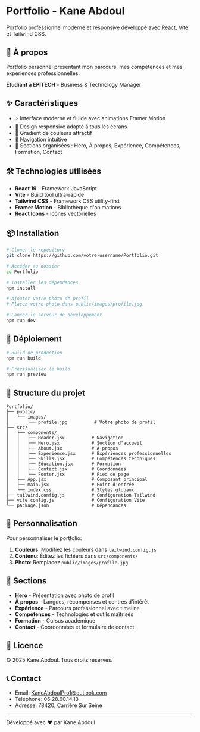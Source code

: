 # Portfolio - Kane Abdoul

Portfolio professionnel moderne et responsive développé avec React, Vite et Tailwind CSS.

## 🚀 À propos

Portfolio personnel présentant mon parcours, mes compétences et mes expériences professionnelles.

**Étudiant à EPITECH** - Business & Technology Manager

## ✨ Caractéristiques

- ⚡️ Interface moderne et fluide avec animations Framer Motion
- 🎨 Design responsive adapté à tous les écrans
- 🌈 Gradient de couleurs attractif
- 📱 Navigation intuitive
- 🎯 Sections organisées : Hero, À propos, Expérience, Compétences, Formation, Contact

## 🛠️ Technologies utilisées

- **React 19** - Framework JavaScript
- **Vite** - Build tool ultra-rapide
- **Tailwind CSS** - Framework CSS utility-first
- **Framer Motion** - Bibliothèque d'animations
- **React Icons** - Icônes vectorielles

## 📦 Installation

```bash
# Cloner le repository
git clone https://github.com/votre-username/Portfolio.git

# Accéder au dossier
cd Portfolio

# Installer les dépendances
npm install

# Ajouter votre photo de profil
# Placez votre photo dans public/images/profile.jpg

# Lancer le serveur de développement
npm run dev
```

## 🚀 Déploiement

```bash
# Build de production
npm run build

# Prévisualiser le build
npm run preview
```

## 📂 Structure du projet

```
Portfolio/
├── public/
│   └── images/
│       └── profile.jpg          # Votre photo de profil
├── src/
│   ├── components/
│   │   ├── Header.jsx          # Navigation
│   │   ├── Hero.jsx            # Section d'accueil
│   │   ├── About.jsx           # À propos
│   │   ├── Experience.jsx      # Expériences professionnelles
│   │   ├── Skills.jsx          # Compétences techniques
│   │   ├── Education.jsx       # Formation
│   │   ├── Contact.jsx         # Coordonnées
│   │   └── Footer.jsx          # Pied de page
│   ├── App.jsx                 # Composant principal
│   ├── main.jsx                # Point d'entrée
│   └── index.css               # Styles globaux
├── tailwind.config.js          # Configuration Tailwind
├── vite.config.js              # Configuration Vite
└── package.json                # Dépendances

```

## 🎨 Personnalisation

Pour personnaliser le portfolio:

1. **Couleurs**: Modifiez les couleurs dans `tailwind.config.js`
2. **Contenu**: Éditez les fichiers dans `src/components/`
3. **Photo**: Remplacez `public/images/profile.jpg`

## 📱 Sections

- **Hero** - Présentation avec photo de profil
- **À propos** - Langues, récompenses et centres d'intérêt
- **Expérience** - Parcours professionnel avec timeline
- **Compétences** - Technologies et outils maîtrisés
- **Formation** - Cursus académique
- **Contact** - Coordonnées et formulaire de contact

## 📄 Licence

© 2025 Kane Abdoul. Tous droits réservés.

## 📞 Contact

- Email: [KaneAbdoulPro1@outlook.com](mailto:KaneAbdoulPro1@outlook.com)
- Téléphone: 06.28.60.14.13
- Adresse: 78420, Carrière Sur Seine

---

Développé avec ❤️ par Kane Abdoul
